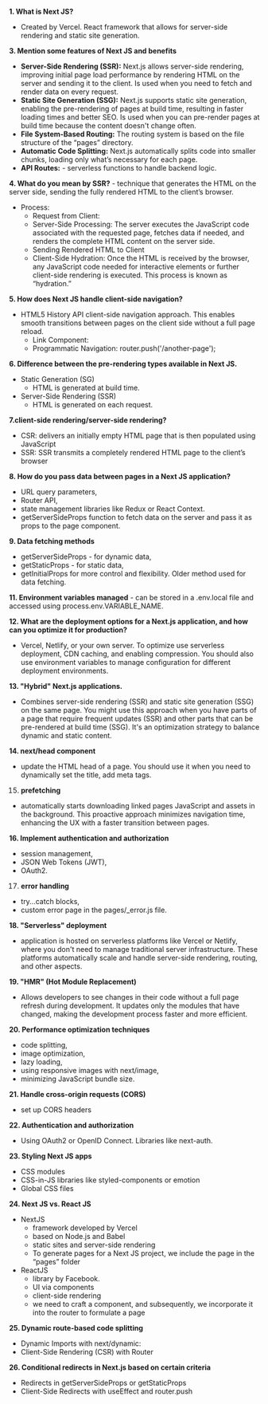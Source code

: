 **1. What is Next JS?**

- Created by Vercel. React framework that allows for server-side rendering and static site generation.

**3. Mention some features of Next JS and benefits**

- **Server-Side Rendering (SSR):** Next.js allows server-side rendering, improving initial page load performance by rendering HTML on the server and sending it to the client. Is used when you need to fetch and render data on every request.
- **Static Site Generation (SSG):** Next.js supports static site generation, enabling the pre-rendering of pages at build time, resulting in faster loading times and better SEO. Is used when you can pre-render pages at build time because the content doesn't change often.
- **File System-Based Routing:** The routing system is based on the file structure of the “pages” directory.
- **Automatic Code Splitting:** Next.js automatically splits code into smaller chunks, loading only what’s necessary for each page.
- **API Routes:** - serverless functions to handle backend logic.

**4. What do you mean by SSR?** - technique that generates the HTML on the server side, sending the fully rendered HTML to the client’s browser.

- Process:
  - Request from Client:
  - Server-Side Processing: The server executes the JavaScript code associated with the requested page, fetches data if needed, and renders the complete HTML content on the server side.
  - Sending Rendered HTML to Client
  - Client-Side Hydration: Once the HTML is received by the browser, any JavaScript code needed for interactive elements or further client-side rendering is executed. This process is known as “hydration.”

**5. How does Next JS handle client-side navigation?**

- HTML5 History API client-side navigation approach. This enables smooth transitions between pages on the client side without a full page reload.
  - Link Component: <Link href="/another-page">
  - Programmatic Navigation: router.push('/another-page');

**6. Difference between the pre-rendering types available in Next JS.**

- Static Generation (SG)
  - HTML is generated at build time.
- Server-Side Rendering (SSR)
  - HTML is generated on each request.

**7.client-side rendering/server-side rendering?**

- CSR: delivers an initially empty HTML page that is then populated using JavaScript
- SSR: SSR transmits a completely rendered HTML page to the client’s browser

**8. How do you pass data between pages in a Next JS application?**

- URL query parameters,
- Router API,
- state management libraries like Redux or React Context.
- getServerSideProps function to fetch data on the server and pass it as props to the page component.

**9. Data fetching methods**

- getServerSideProps - for dynamic data,
- getStaticProps - for static data,
- getInitialProps for more control and flexibility. Older method used for data fetching.

**11. Environment variables managed** - can be stored in a .env.local file and accessed using process.env.VARIABLE_NAME.

**12. What are the deployment options for a Next.js application, and how can you optimize it for production?**

- Vercel, Netlify, or your own server. To optimize use serverless deployment, CDN caching, and enabling compression. You should also use environment variables to manage configuration for different deployment environments.

**13. "Hybrid" Next.js applications.**

- Combines server-side rendering (SSR) and static site generation (SSG) on the same page. You might use this approach when you have parts of a page that require frequent updates (SSR) and other parts that can be pre-rendered at build time (SSG). It's an optimization strategy to balance dynamic and static content.

**14. next/head component**

- update the HTML head of a page. You should use it when you need to dynamically set the title, add meta tags.

15. **prefetching**

- automatically starts downloading linked pages JavaScript and assets in the background. This proactive approach minimizes navigation time, enhancing the UX with a faster transition between pages.

**16. Implement authentication and authorization**

- session management,
- JSON Web Tokens (JWT),
- OAuth2.

17. **error handling**

- try...catch blocks,
- custom error page in the pages/\_error.js file.

**18. "Serverless" deployment**

- application is hosted on serverless platforms like Vercel or Netlify, where you don't need to manage traditional server infrastructure. These platforms automatically scale and handle server-side rendering, routing, and other aspects.

**19. "HMR" (Hot Module Replacement)**

- Allows developers to see changes in their code without a full page refresh during development. It updates only the modules that have changed, making the development process faster and more efficient.

**20. Performance optimization techniques**

- code splitting,
- image optimization,
- lazy loading,
- using responsive images with next/image,
- minimizing JavaScript bundle size.

**21. Handle cross-origin requests (CORS)**

- set up CORS headers

**22. Authentication and authorization**

- Using OAuth2 or OpenID Connect. Libraries like next-auth.

**23. Styling Next JS apps**

- CSS modules
- CSS-in-JS libraries like styled-components or emotion
- Global CSS files

**24. Next JS vs. React JS**

- NextJS
  - framework developed by Vercel
  - based on Node.js and Babel
  - static sites and server-side rendering
  - To generate pages for a Next JS project, we include the page in the “pages” folder
- ReactJS
  - library by Facebook.
  - UI via components
  - client-side rendering
  - we need to craft a component, and subsequently, we incorporate it into the router to formulate a page

**25. Dynamic route-based code splitting**

- Dynamic Imports with next/dynamic:
- Client-Side Rendering (CSR) with Router

**26. Conditional redirects in Next.js based on certain criteria**

- Redirects in getServerSideProps or getStaticProps
- Client-Side Redirects with useEffect and router.push
